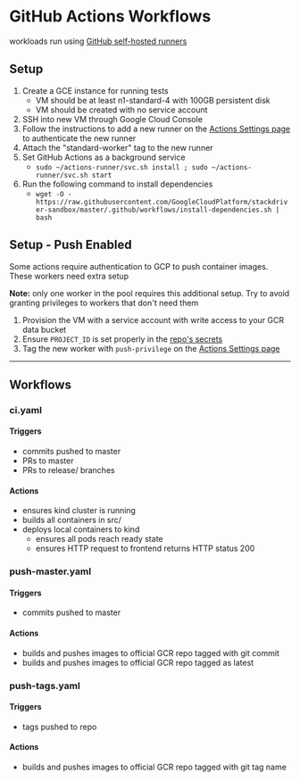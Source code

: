# GitHub Actions Workflows

workloads run using [GitHub self-hosted runners](https://help.github.com/en/actions/automating-your-workflow-with-github-actions/about-self-hosted-runners)

## Setup

1. Create a GCE instance for running tests
    - VM should be at least n1-standard-4 with 100GB persistent disk
    - VM should be created with no service account
2. SSH into new VM through Google Cloud Console
3. Follow the instructions to add a new runner on the [Actions Settings page](https://github.com/GoogleCloudPlatform/stackdriver-sandbox/settings/actions) to authenticate the new runner
4. Attach the "standard-worker" tag to the new runner
5. Set GitHub Actions as a background service
    - `sudo ~/actions-runner/svc.sh install ; sudo ~/actions-runner/svc.sh start`
6. Run the following command to install dependencies
    - `wget -O - https://raw.githubusercontent.com/GoogleCloudPlatform/stackdriver-sandbox/master/.github/workflows/install-dependencies.sh | bash`

## Setup - Push Enabled

Some actions require authentication to GCP to push container images. These workers need extra setup

**Note:** only one worker in the pool requires this additional setup. Try to avoid granting privileges to workers that don't need them

1. Provision the VM with a service account with write access to your GCR data bucket
2. Ensure `PROJECT_ID` is set properly in the [repo's secrets](https://github.com/GoogleCloudPlatform/stackdriver-sandbox/settings/secrets)
3. Tag the new worker with `push-privilege` on the [Actions Settings page](https://github.com/GoogleCloudPlatform/stackdriver-sandbox/settings/actions)

---
## Workflows

### ci.yaml

#### Triggers

- commits pushed to master
- PRs to master
- PRs to release/ branches

#### Actions

- ensures kind cluster is running
- builds all containers in src/
- deploys local containers to kind
  - ensures all pods reach ready state
  - ensures HTTP request to frontend returns HTTP status 200

### push-master.yaml

#### Triggers
- commits pushed to master

#### Actions
- builds and pushes images to official GCR repo tagged with git commit
- builds and pushes images to official GCR repo tagged as latest

### push-tags.yaml

#### Triggers
- tags pushed to repo

#### Actions
- builds and pushes images to official GCR repo tagged with git tag name

